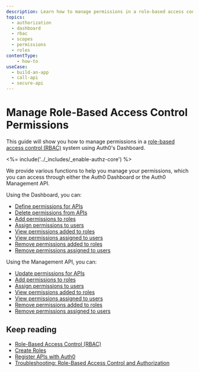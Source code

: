 ```yaml
---
description: Learn how to manage permissions in a role-based access control (RBAC) system using the Auth0 Management Dashboard. For use with Auth0's API Authorization Core feature set.
topics:
  - authorization
  - dashboard
  - rbac
  - scopes
  - permissions
  - roles
contentType: 
    - how-to
useCase:
  - build-an-app
  - call-api
  - secure-api
---
```

# Manage Role-Based Access Control Permissions

This guide will show you how to manage permissions in a  [role-based access control (RBAC)](/authorization/concepts/rbac) system using Auth0's Dashboard.

<%= include('../_includes/_enable-authz-core') %>

We provide various functions to help you manage your permissions, which you can access through either the Auth0 Dashboard or the Auth0 Management API.

Using the Dashboard, you can:

- [Define permissions for APIs](/authorization/guides/dashboard/add-permissions-apis)
- [Delete permissions from APIs](/authorization/guides/dashboard/delete-permissions-apis)
- [Add permissions to roles](/authorization/guides/dashboard/add-permissions-roles)
- [Assign permissions to users](/authorization/guides/dashboard/assign-permissions-users)
- [View permissions added to roles](/authorization/guides/dashboard/view-role-permissions)
- [View permissions assigned to users](/authorization/guides/dashboard/view-user-permissions)
- [Remove permissions added to roles](/authorization/guides/dashboard/remove-role-permissions)
- [Remove permissions assigned to users](/authorization/guides/dashboard/remove-user-permissions)

Using the Management API, you can:

- [Update permissions for APIs](/authorization/guides/api/update-permissions-apis)
- [Add permissions to roles](/authorization/guides/api/add-permissions-roles)
- [Assign permissions to users](/authorization/guides/api/assign-permissions-users)
- [View permissions added to roles](/authorization/guides/api/view-role-permissions)
- [View permissions assigned to users](/authorization/guides/api/view-user-permissions)
- [Remove permissions added to roles](/authorization/guides/api/remove-role-permissions)
- [Remove permissions assigned to users](/authorization/guides/api/remove-user-permissions)

## Keep reading

- [Role-Based Access Control (RBAC)](/authorization/concepts/rbac)
- [Create Roles](/authorization/guides/dashboard/create-roles)
- [Register APIs with Auth0](/architecture-scenarios/mobile-api/part-2#create-the-api)
- [Troubleshooting: Role-Based Access Control and Authorization](/authorization/concepts/troubleshooting)
